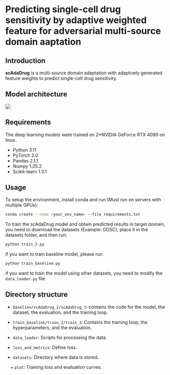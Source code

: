 # Predicting single-cell drug sensitivity by adaptive weighted feature for adversarial multi-source domain aaptation

## Introduction

**scAdaDrug** is a multi-source domain adaptation with adaptively generated feature weights to predict single-cell drug sensitivity.

## Model architecture

![](framework.jpg)

## Requirements

The deep learning models were trained on 2*NVIDIA GeForce RTX 4090 on linux.

+ Python 3.11
+ PyTorch 2.0
+ Pandas 2.1.1
+ Numpy 1.25.2
+ Scikit-learn 1.3.1

## Usage

To setup the environment, install conda and run (Must run on servers with multiple GPUs):

```bash
conda create --name <your_env_name> --file requirements.txt
```

To train the scAdaDrug model and obtain predicted results in target domain, you need to download the datasets (Example: GDSC), place it in the datasets folder, and then run:

```bash
python train_2.py
```
if you want to train baseline model, please run
```bash
python train_baseline.py
```

if you want to train the model using other datasets, you need to modify the ```data_loader.py``` file. 

## Directory structure

+ `baseline/scAdaDrug_2/scAdaDrug_3`: contains the code for the model, the dataset, the evaluation, and the training loop.

+ `train_baseline/train_2/train_3`: Contains the training loop, the hyperparameters, and the evaluation.

+ `data_loader`: Scripts for processing the data.

+ `loss_and_metrics`: Define loss.

+ `datasets`: Directory where data is stored.

    + `plot`: Training loss and evaluation curves.

